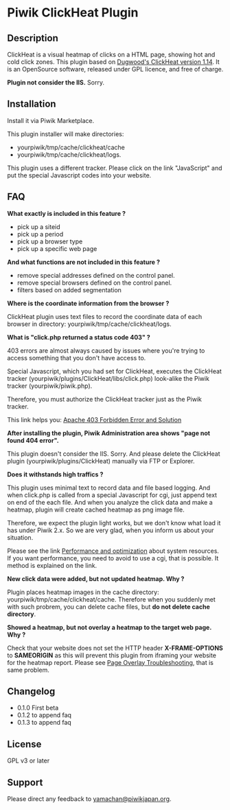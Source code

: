 # Piwik ClickHeat Plugin

## Description
ClickHeat is a visual heatmap of clicks on a HTML page, showing hot and cold click zones. This plugin based on [Dugwood's ClickHeat version 1.14](https://github.com/dugwood/clickheat). It is an OpenSource software, released under GPL licence, and free of charge. 

__Plugin not consider the IIS.__ Sorry.

## Installation
Install it via Piwik Marketplace.

This plugin installer will make directories:
* yourpiwik/tmp/cache/clickheat/cache
* yourpiwik/tmp/cache/clickheat/logs.

This plugin uses a different tracker. Please click on the link "JavaScript" and put the special Javascript codes into your website.

## FAQ
__What exactly is included in this feature ?__

* pick up a siteid
* pick up a period
* pick up a browser type
* pick up a specific web page

__And what functions are not included in this feature ?__

* remove special addresses defined on the control panel.
* remove special browsers defined on the control panel.
* filters based on added segmentation

__Where is the coordinate information from the browser ?__

ClickHeat plugin uses text files to record the coordinate data of each browser in directory: yourpiwik/tmp/cache/clickheat/logs.

__What is "click.php returned a status code 403" ?__

403 errors are almost always caused by issues where you're trying to access something that you don't have access to.

Special Javascript, which you had set for ClickHeat, executes the ClickHeat tracker (yourpiwik/plugins/ClickHeat/libs/click.php) look-alike the Piwik tracker (yourpiwik/piwik.php).

Therefore, you must authorize the ClickHeat tracker just as the Piwik tracker. 

This link helps you: [Apache 403 Forbidden Error and Solution](http://www.cyberciti.biz/faq/apache-403-forbidden-error-and-solution/)

__After installing the plugin, Piwik Administration area shows "page not found 404 error".__

This plugin doesn't consider the IIS. Sorry. And please delete the ClickHeat plugin (yourpiwik/plugins/ClickHeat) manually via FTP or Explorer.

__Does it withstands high traffics ?__

This plugin uses minimal text to record data and file based logging. And when click.php is called from a special Javascript for cgi, just append text on end of the each file. And when you analyze the click data and make a heatmap, plugin will create cached heatmap as png image file. 

Therefore, we expect the plugin light works, but we don't know what load it has under Piwik 2.x. So we are very glad, when you inform us about your situation. 

Please see the link [Performance and optimization](https://www.dugwood.com/clickheat/156894-performance-and-optimization.html) about system resources. If you want performance, you need to avoid to use a cgi, that is possible. It method is explained on the link. 

__New click data were added, but not updated heatmap. Why ?__

Plugin places heatmap images in the cache directory: yourpiwik/tmp/cache/clickheat/cache. Therefore when you suddenly met with such probrem, you can delete cache files, but __do not delete cache directory__.

__Showed a heatmap, but not overlay a heatmap to the target web page. Why ?__

Check that your website does not set the HTTP header __X-FRAME-OPTIONS__ to __SAMEORIGIN__ as this will prevent this plugin from iframing your website for the heatmap report. Please see [Page Overlay Troubleshooting](http://piwik.org/docs/page-overlay/#page-overlay-troubleshooting), that is same problem.

## Changelog

* 0.1.0 First beta
* 0.1.2 to append faq
* 0.1.3 to append faq

## License
GPL v3 or later

## Support
Please direct any feedback to [yamachan@piwikjapan.org](mailto:yamachan@piwikjapan.org).
